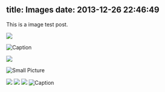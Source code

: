title: Images
date: 2013-12-26 22:46:49
---
This is a image test post.

![](/assets/wallpaper-2572384.jpg)

![Caption](/assets/wallpaper-2311325.jpg)

![](/assets/wallpaper-878514.jpg)

![Small Picture](https://via.placeholder.com/350x150.jpg)

![](/images/river.png)
![](/images/landscape-1.jpg)
![](/images/landscape-2.jpg)
![Caption](/images/leaf.jpg)

